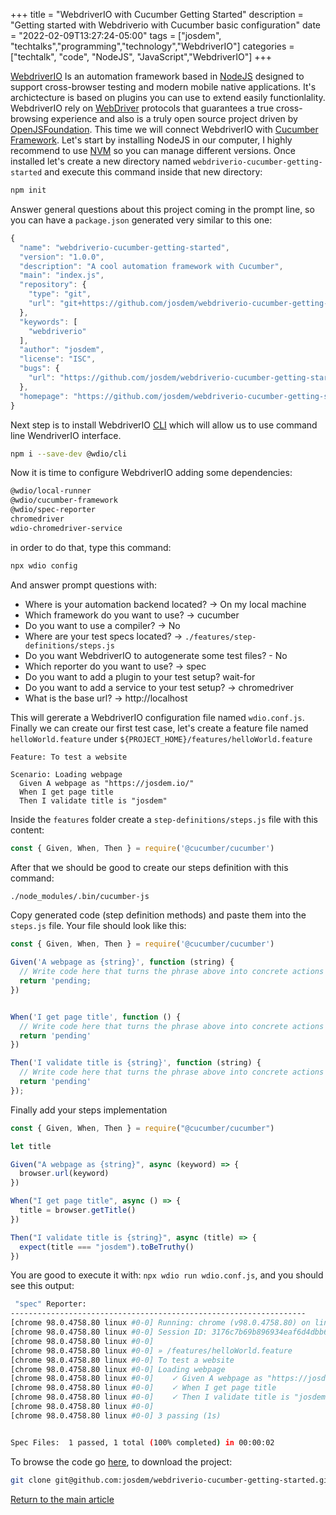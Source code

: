 +++
title =  "WebdriverIO with Cucumber Getting Started"
description = "Getting started with Webdriverio with Cucumber basic configuration"
date = "2022-02-09T13:27:24-05:00"
tags = ["josdem", "techtalks","programming","technology","WebdriverIO"]
categories = ["techtalk", "code", "NodeJS", "JavaScript","WebdriverIO"]
+++

[WebdriverIO](https://webdriver.io/) Is an automation framework based in [NodeJS](https://nodejs.org/en/) designed to support cross-browser testing and modern mobile native applications. It's archictecture is based on plugins you can use to extend easily functionlality. WebdriverIO rely on [WebDriver](https://w3c.github.io/webdriver/) protocols that guarantees a true cross-browsing experience and also is a truly open source project driven by [OpenJSFoundation](https://openjsf.org/). This time we will connect WebdriverIO with [Cucumber Framework](https://cucumber.io/). Let's start by installing NodeJS in our computer, I highly recommend to use [NVM](https://github.com/nvm-sh/nvm) so you can manage different versions. Once installed let's create a new directory named `webdriverio-cucumber-getting-started` and execute this command inside that new directory:

```bash
npm init
```

Answer general questions about this project coming in the prompt line, so you can have a `package.json` generated very similar to this one:

```javascript
{
  "name": "webdriverio-cucumber-getting-started",
  "version": "1.0.0",
  "description": "A cool automation framework with Cucumber",
  "main": "index.js",
  "repository": {
    "type": "git",
    "url": "git+https://github.com/josdem/webdriverio-cucumber-getting-started.git"
  },
  "keywords": [
    "webdriverio"
  ],
  "author": "josdem",
  "license": "ISC",
  "bugs": {
    "url": "https://github.com/josdem/webdriverio-cucumber-getting-started/issues"
  },
  "homepage": "https://github.com/josdem/webdriverio-cucumber-getting-started#readme"
}
```

Next step is to install WebdriverIO [CLI](https://www.npmjs.com/package/@wdio/cli) which will allow us to use command line WendriverIO interface.


```bash
npm i --save-dev @wdio/cli
```

Now it is time to configure WebdriverIO adding some dependencies:

```bash
@wdio/local-runner
@wdio/cucumber-framework
@wdio/spec-reporter
chromedriver
wdio-chromedriver-service
```

in order to do that, type this command:

```bash
npx wdio config
```

And answer prompt questions with:

- Where is your automation backend located? -> On my local machine
- Which framework do you want to use? -> cucumber
- Do you want to use a compiler? -> No
- Where are your test specs located? -> `./features/step-definitions/steps.js`
- Do you want WebdriverIO to autogenerate some test files? - No
- Which reporter do you want to use? -> spec
- Do you want to add a plugin to your test setup? wait-for
- Do you want to add a service to your test setup? -> chromedriver
- What is the base url? -> http://localhost

This will gererate a WebdriverIO configuration file named `wdio.conf.js`. Finally we can create our first test case, let's create a feature file named `helloWorld.feature` under `${PROJECT_HOME}/features/helloWorld.feature`

```gherkin
Feature: To test a website

Scenario: Loading webpage
  Given A webpage as "https://josdem.io/"
  When I get page title
  Then I validate title is "josdem"
```

Inside the `features` folder create a `step-definitions/steps.js` file with this content:

```javascript
const { Given, When, Then } = require('@cucumber/cucumber')
```

After that we should be good to create our steps definition with this command:

```bash
./node_modules/.bin/cucumber-js
```

Copy generated code (step definition methods) and paste them into the `steps.js` file. Your file should look like this:

```javascript
const { Given, When, Then } = require('@cucumber/cucumber')

Given('A webpage as {string}', function (string) {
  // Write code here that turns the phrase above into concrete actions
  return 'pending;
})


When('I get page title', function () {
  // Write code here that turns the phrase above into concrete actions
  return 'pending'
})

Then('I validate title is {string}', function (string) {
  // Write code here that turns the phrase above into concrete actions
  return 'pending'
});
```

Finally add your steps implementation


```javascript
const { Given, When, Then } = require("@cucumber/cucumber")

let title

Given("A webpage as {string}", async (keyword) => {
  browser.url(keyword)
})

When("I get page title", async () => {
  title = browser.getTitle()
})

Then("I validate title is {string}", async (title) => {
  expect(title === "josdem").toBeTruthy()
})
```

You are good to execute it with: `npx wdio run wdio.conf.js`, and you should see this output:

```bash
 "spec" Reporter:
------------------------------------------------------------------
[chrome 98.0.4758.80 linux #0-0] Running: chrome (v98.0.4758.80) on linux
[chrome 98.0.4758.80 linux #0-0] Session ID: 3176c7b69b896934eaf6d4dbb65939ea
[chrome 98.0.4758.80 linux #0-0]
[chrome 98.0.4758.80 linux #0-0] » /features/helloWorld.feature
[chrome 98.0.4758.80 linux #0-0] To test a website
[chrome 98.0.4758.80 linux #0-0] Loading webpage
[chrome 98.0.4758.80 linux #0-0]    ✓ Given A webpage as "https://josdem.io/"
[chrome 98.0.4758.80 linux #0-0]    ✓ When I get page title
[chrome 98.0.4758.80 linux #0-0]    ✓ Then I validate title is "josdem"
[chrome 98.0.4758.80 linux #0-0]
[chrome 98.0.4758.80 linux #0-0] 3 passing (1s)


Spec Files:	 1 passed, 1 total (100% completed) in 00:00:02
```


To browse the code go [here](https://github.com/josdem/webdriverio-cucumber-getting-started), to download the project:

```bash
git clone git@github.com:josdem/webdriverio-cucumber-getting-started.git
```

[Return to the main article](/techtalk/ux)
